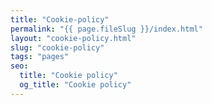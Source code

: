 ```yaml
---
title: "Cookie-policy"
permalink: "{{ page.fileSlug }}/index.html"
layout: "cookie-policy.html"
slug: "cookie-policy"
tags: "pages"
seo:
  title: "Cookie policy"
  og_title: "Cookie policy"
---
```



